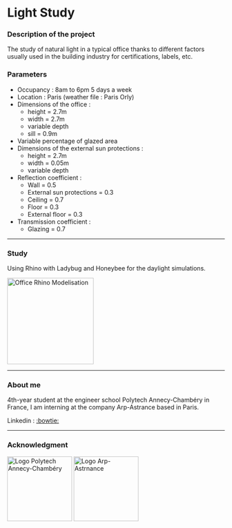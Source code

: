# Light Study

### Description of the project
The study of natural light in a typical office thanks to different factors usually used in the building industry for certifications, labels, etc.

### Parameters
- Occupancy : 8am to 6pm 5 days a week
- Location : Paris (weather file : Paris Orly)
- Dimensions of the office : 
     - height = 2.7m
     - width = 2.7m
     - variable depth
     - sill = 0.9m
-	Variable percentage of glazed area 
- Dimensions of the external sun protections :
     - height = 2.7m
     - width = 0.05m
     - variable depth
- Reflection coefficient :
     - Wall = 0.5
     - External sun protections = 0.3
     - Ceiling = 0.7
     - Floor = 0.3
     - External floor = 0.3
- Transmission coefficient :
     - Glazing = 0.7
     
---

### Study

Using Rhino with Ladybug and Honeybee for the daylight simulations.

<img src="https://zupimages.net/up/20/29/mxkk.png" height="200" alt="Office Rhino Modelisation" />

---

### About me
4th-year student at the engineer school Polytech Annecy-Chambéry in France, I am interning at the company Arp-Astrance based in Paris. 

Linkedin : <a href="http://www.linkedin.com/in/lenad-antoni">:bowtie:</a>

---

### Acknowledgment
<img src="https://upload.wikimedia.org/wikipedia/commons/f/f0/Logo_Reseau_Polytech.svg" height="150" title="Logo Polytech Annecy-Chambéry" alt="Logo Polytech Annecy-Chambéry"> <img src="https://pbs.twimg.com/media/Dd5jLDXUQAEaQIl.jpg" height="150" title="Logo Arp-Astrnance" alt="Logo Arp-Astrnance">
